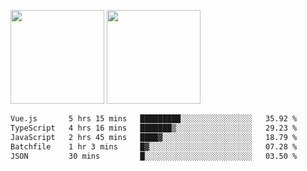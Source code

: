 <img src="https://github-readme-stats.vercel.app/api?username=Dream4ever&count_private=true&show_icons=true&theme=tokyonight" height="150" /> <img src="https://github-readme-stats.vercel.app/api/top-langs/?username=Dream4ever&count_private=true&show_icons=true&theme=tokyonight&langs_count=5&layout=compact" height="150" />

<!--START_SECTION:waka-->

```txt
Vue.js       5 hrs 15 mins   █████████░░░░░░░░░░░░░░░░   35.92 %
TypeScript   4 hrs 16 mins   ███████▒░░░░░░░░░░░░░░░░░   29.23 %
JavaScript   2 hrs 45 mins   ████▓░░░░░░░░░░░░░░░░░░░░   18.79 %
Batchfile    1 hr 3 mins     █▓░░░░░░░░░░░░░░░░░░░░░░░   07.28 %
JSON         30 mins         █░░░░░░░░░░░░░░░░░░░░░░░░   03.50 %
```

<!--END_SECTION:waka-->
